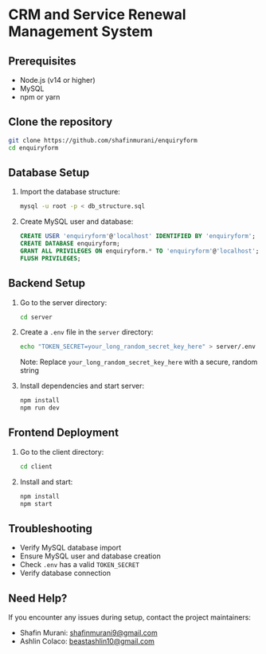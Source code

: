 # CRM and Service Renewal Management System

## Prerequisites

- Node.js (v14 or higher)
- MySQL
- npm or yarn

## Clone the repository

```bash
git clone https://github.com/shafinmurani/enquiryform
cd enquiryform
```

## Database Setup

1. Import the database structure:

   ```bash
   mysql -u root -p < db_structure.sql
   ```

2. Create MySQL user and database:
   ```sql
   CREATE USER 'enquiryform'@'localhost' IDENTIFIED BY 'enquiryform';
   CREATE DATABASE enquiryform;
   GRANT ALL PRIVILEGES ON enquiryform.* TO 'enquiryform'@'localhost';
   FLUSH PRIVILEGES;
   ```

## Backend Setup

1. Go to the server directory:
   ```bash
   cd server
   ```
2. Create a `.env` file in the `server` directory:

   ```bash
   echo "TOKEN_SECRET=your_long_random_secret_key_here" > server/.env
   ```

   Note: Replace `your_long_random_secret_key_here` with a secure, random string

3. Install dependencies and start server:
   ```bash
   npm install
   npm run dev
   ```

## Frontend Deployment

1. Go to the client directory:

   ```bash
   cd client
   ```

2. Install and start:
   ```bash
   npm install
   npm start
   ```

## Troubleshooting

- Verify MySQL database import
- Ensure MySQL user and database creation
- Check `.env` has a valid `TOKEN_SECRET`
- Verify database connection

## Need Help?

If you encounter any issues during setup, contact the project maintainers:

- Shafin Murani: [shafinmurani9@gmail.com](mailto:shafinmurani9@gmail.com)
- Ashlin Colaco: [beastashlin10@gmail.com](mailto:beastashlin10@gmail.com)
